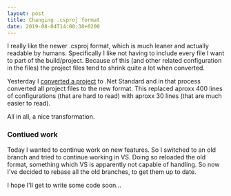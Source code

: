 ```yaml
---
layout: post
title: Changing .csproj format
date: 2019-08-04T14:00:38+0200
---
```

I really like the newer .csproj format, which is much leaner and actually readable by humans.
Specifically I like not having to include every file I want to part of the build/project.
Because of this (and other related configuration in the files) the project files tend to shrink quite a lot when converted.

Yesterday I [converted a project](https://github.com/deaddog/CommandLineParsing/issues/38) to .Net Standard and in that process converted all project files to the new format.
This replaced aproxx 400 lines of configurations (that are hard to read) with aproxx 30 lines (that are much easier to read).

All in all, a nice transformation.

### Contiued work

Today I wanted to continue work on new features.
So I switched to an old branch and tried to continue working in VS.
Doing so reloaded the old format, something which VS is apparently not capable of handling.
So now I've decided to rebase all the old branches, to get them up to date.

I hope I'll get to write some code soon...